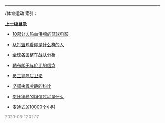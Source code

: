 
----

/体育运动 索引：


**[上一级目录]()**

- [10部让人热血沸腾的篮球电影](/体育运动/10部让人热血沸腾的篮球电影)

- [从打篮球看你是什么样的人](/体育运动/从打篮球看你是什么样的人)

- [全球各国整车战队分析](/体育运动/全球各国整车战队分析)

- [勒布朗无与伦比的信念](/体育运动/勒布朗无与伦比的信念)

- [员工领导后卫论](/体育运动/员工领导后卫论)

- [坚韧执着冷静的科比](/体育运动/坚韧执着冷静的科比)

- [恩比德说的相信过程是什么](/体育运动/恩比德说的相信过程是什么)

- [麦迪式的10000个小时](/体育运动/麦迪式的10000个小时)


<font size=2 color='grey'> 2020-03-12 02:17 </font>